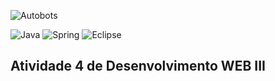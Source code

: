 
![Autobots](https://github.com/JaovitoP/ATVI-Autobots/assets/115598741/08e4551b-bdbb-4833-b2fb-cd2cbabc32ad)

![Java](https://img.shields.io/badge/Java-ED8B00?style=for-the-badge&logo=openjdk&logoColor=white)
![Spring](https://img.shields.io/badge/Spring-6DB33F?style=for-the-badge&logo=spring&logoColor=white)
![Eclipse](https://img.shields.io/badge/Eclipse-2C2255?style=for-the-badge&logo=eclipse&logoColor=white)

## Atividade 4 de Desenvolvimento WEB III
